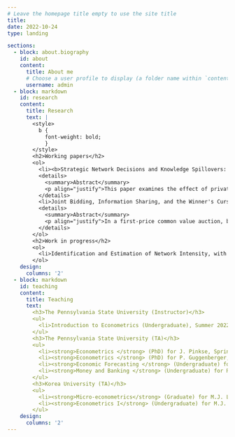 ```yaml
---
# Leave the homepage title empty to use the site title
title:
date: 2022-10-24
type: landing

sections:
  - block: about.biography
    id: about
    content:
      title: About me
      # Choose a user profile to display (a folder name within `content/authors/`)
      username: admin
  - block: markdown
    id: research
    content:
      title: Research
      text: |
        <style>
          b {
            font-weight: bold;
            }
        </style>
        <h2>Working papers</h2>
        <ol>
          <li><b>Strategic Network Decisions and Knowledge Spillovers: Evidence from R&D Collaborations of the U.S. Firms &#40;JMP&#41</b></li>
          <details>
            <summary>Abstract</summary>
            <p align="justify">This paper examines the effect of private R&D investment on productivity, considering R&D collaborations and knowledge spillovers. While existing literature emphasizes R&D’s direct effects on innovation and cost reduction, it often neglects its role in shaping collaborative networks. Investing in R&D enhances a firm's learning capacity and augments its appeal as a collaboration partner. Consequently, the effect of R&D is underestimated without accounting for its role in fostering collaborations. To bridge the gap, I develop a dynamic model of a firm that internalizes its decision on whom to collaborate with and following spillovers. This framework allows R&D to improve productivity and affect the collaboration network, with varying propensities for collaborations across firms. Using the data on firm-to-firm R&D collaborations among the U.S. firms during 1980-2001, I find the long-term effect of R&D is 16% underestimated if we ignore its subsidiary role in expanding the collaboration network. </p>
          </details>
          <li>Joint Bidding, Information Sharing, and the Winner's Curse in First-Price Common Value Auctions, with Jimin Oh</li>
          <details>
            <summary>Abstract</summary>
            <p align="justify">In a first-price common value auction, bidders tend to bid less aggressively in consideration of the winner's curse, especially when competition, limited information, or high risks are involved. Joint bidding alleviates these problems and potentially benefits a seller by relieving the winner's curse and encouraging more aggressive bidding. The analysis on joint bidding is important for a government to ban or allow joint bidding in procurement auctions with common value features. However, there is little empirical evidence of that. In this paper, we study joint bidding behavior and its impacts on bids and the winner's curse using the Outer Continental Shelf (OCS) auctions from 1954 to 1975. We provide reduced-form evidence that joint bidding leads to bid amounts 75% higher on average by introducing a novel instrument leveraging a new dataset of firms' office addresses recorded in lease contract agreements. We further develop a structural model that allows asymmetry in bidders---joint and solo types, revealing that solo bidders experience a more substantial winner’s curse relative to joint bidders.</p>
          </details>
        </ol>
        <h2>Work in progress</h2>
        <ol>
          <li>Identification and Estimation of Network Intensity, with Sinjeong Kim</li>
        </ol>
    design:
      columns: '2'
  - block: markdown
    id: teaching
    content:
      title: Teaching
      text: 
        <h3>The Pennsylvania State University (Instructor)</h3>
        <ul>
          <li>Introduction to Econometrics (Undergraduate), Summer 2022</li>
        </ul>
        <h3>The Pennsylvania State University (TA)</h3>
        <ul>
          <li><strong>Econometrics </strong> (PhD) for J. Pinkse, Spring 2022 - Fall 2022</li>
          <li><strong>Econometrics </strong> (PhD) for P. Guggenberger, Fall 2021</li>
          <li><strong>Economic Forecasting </strong> (Undergraduate) for K. Hirano, Spring 2021</li> 
          <li><strong>Money and Banking </strong> (Undergraduate) for R. Chuderewicz, Fall 2018 - Fall 2020 </li>
        </ul>
        <h3>Korea University (TA)</h3>
        <ul>
          <li><strong>Micro-econometrics</strong> (Graduate) for M.J. Lee, Fall 2017</li>
          <li><strong>Econometrics I</strong> (Undergraduate) for M.J. Lee, Spring 2017</li> 
        </ul>
    design:
      columns: '2'
---
```

